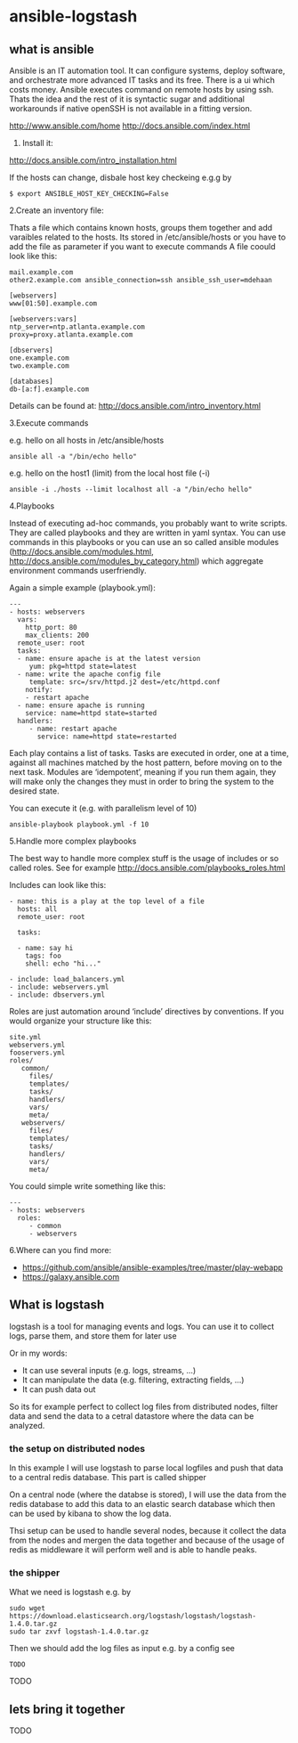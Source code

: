 # ansible-logstash

## what is ansible

Ansible is an IT automation tool. It can configure systems, deploy software, and orchestrate more advanced IT tasks and its free.
There is a ui which costs money.
Ansible executes command on remote hosts by using ssh.
Thats the idea and the rest of it is syntactic sugar and additional workarounds if native openSSH is not available in a fitting version.

http://www.ansible.com/home
http://docs.ansible.com/index.html

1. Install it:

http://docs.ansible.com/intro_installation.html

If the hosts can change, disbale host key checkeing e.g.g by

    $ export ANSIBLE_HOST_KEY_CHECKING=False

2.Create an inventory file:

Thats a file which contains known hosts, groups them together and add varaibles related to the hosts. Its stored in /etc/ansible/hosts or you have to add the file as parameter if you want to execute commands
A file coould look like this:

    mail.example.com
    other2.example.com ansible_connection=ssh ansible_ssh_user=mdehaan

    [webservers]
    www[01:50].example.com

    [webservers:vars]
    ntp_server=ntp.atlanta.example.com
    proxy=proxy.atlanta.example.com

    [dbservers]
    one.example.com
    two.example.com
    
    [databases]
    db-[a:f].example.com
    
Details can be found at: http://docs.ansible.com/intro_inventory.html

3.Execute commands

e.g. hello on all hosts in /etc/ansible/hosts

    ansible all -a "/bin/echo hello"

e.g. hello on the host1 (limit) from the local host file (-i)
    
    ansible -i ./hosts --limit localhost all -a "/bin/echo hello"

4.Playbooks

Instead of executing ad-hoc commands, you probably want to write scripts.
They are called playbooks and they are written in yaml syntax.
You can use commands in this playbooks or you can use an so called ansible modules (http://docs.ansible.com/modules.html, http://docs.ansible.com/modules_by_category.html) which aggregate environment commands userfriendly.

Again a simple example (playbook.yml):

    ---
    - hosts: webservers
      vars:
        http_port: 80
        max_clients: 200
      remote_user: root
      tasks:
      - name: ensure apache is at the latest version
         yum: pkg=httpd state=latest
      - name: write the apache config file
         template: src=/srv/httpd.j2 dest=/etc/httpd.conf
        notify:
        - restart apache
      - name: ensure apache is running
        service: name=httpd state=started
      handlers:
         - name: restart apache
           service: name=httpd state=restarted

Each play contains a list of tasks. Tasks are executed in order, one at a time, against all machines matched by the host pattern, before moving on to the next task. Modules are ‘idempotent’, meaning if you run them again, they will make only the changes they must in order to bring the system to the desired state.

You can execute it (e.g. with parallelism level of 10)

    ansible-playbook playbook.yml -f 10

5.Handle more complex playbooks

The best way to handle more complex stuff is the usage of includes or so called roles.
See for example http://docs.ansible.com/playbooks_roles.html

Includes can look like this:

    - name: this is a play at the top level of a file
      hosts: all
      remote_user: root

      tasks:

      - name: say hi
        tags: foo
        shell: echo "hi..."

    - include: load_balancers.yml
    - include: webservers.yml
    - include: dbservers.yml

Roles are just automation around ‘include’ directives by conventions.
If you would organize your structure like this:

    site.yml
    webservers.yml
    fooservers.yml
    roles/
       common/
         files/
         templates/
         tasks/
         handlers/
         vars/
         meta/
       webservers/
         files/
         templates/
         tasks/
         handlers/
         vars/
         meta/

You could simple write something like this:

    ---
    - hosts: webservers
      roles:
         - common
         - webservers

6.Where can you find more:

- https://github.com/ansible/ansible-examples/tree/master/play-webapp
- https://galaxy.ansible.com


## What is logstash

logstash is a tool for managing events and logs. You can use it to collect logs, parse them, and store them for later use

Or in my words:
- It can use several inputs (e.g. logs, streams, ...)
- It can manipulate the data (e.g. filtering, extracting fields, ...)
- It can push data out

So its for example perfect to collect log files from distributed nodes, filter data and send the data to a cetral datastore where the data can be analyzed. 

### the setup on distributed nodes

In this example I will use logstash to parse local logfiles and push that data to a central redis database. This part is called shipper

On a central node (where the databse is stored), I will use the data from the redis database to add this data to an elastic search database which then can be used by kibana to show the log data.

Thsi setup can be used to handle several nodes, because it collect the data from the nodes and mergen the data together and because of the usage of redis as middleware it will perform well and is able to handle peaks.

### the shipper

What we need is logstash e.g. by

    sudo wget https://download.elasticsearch.org/logstash/logstash/logstash-1.4.0.tar.gz
    sudo tar zxvf logstash-1.4.0.tar.gz
    
Then we should add the log files as input e.g. by a config see

    TODO 

TODO

## lets bring it together

TODO